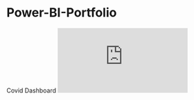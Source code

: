 # Power-BI-Portfolio

Covid Dashboard
![alt text](https://github.com/anish610/Power-BI-Portfolio/blob/main/COVID%20Dashboard/Covid%20Dashboard.pdf)
